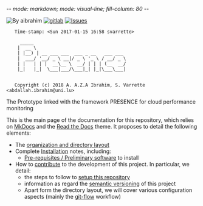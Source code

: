 -*- mode: markdown; mode: visual-line; fill-column: 80 -*-

![By aibrahim](https://img.shields.io/badge/by-aibrahim-blue.svg) [![gitlab](https://img.shields.io/badge/git-gitlab-lightgray.svg)](https://gitlab.uni.lu/aibrahim/presence) [![Issues](https://img.shields.io/badge/issues-gitlab-green.svg)](https://gitlab.uni.lu/aibrahim/presence/issues)

       Time-stamp: <Sun 2017-01-15 16:58 svarrette>

         _____                                  
        |  __ \                                 
        | |__) | __ ___ ___  ___ _ __   ___ ___ 
        |  ___/ '__/ _ \ __|/ _ \ '_ \ / __/ _ \
        | |   | | |  __\__ \  __/ | | | (__  __/
        |_|   |_|  \___|___/\___|_| |_|\___\___|
                                                
                                                
       Copyright (c) 2018 A. A.Z.A Ibrahim, S. Varrette <abdallah.ibrahim@uni.lu>

The Prototype linked with the framework PRESENCE for cloud performance monitoring

This is the main page of the documentation for this repository, which relies on [MkDocs](http://www.mkdocs.org/) and the [Read the Docs](http://readthedocs.io) theme. It proposes to detail the following elements:

* The [organization and directory layout](layout.md)
* Complete [Installation](setup/index.md) notes, including:
    - [Pre-requisites / Preliminary software](setup/preliminaries.md) to install
* How to [contribute](contributing/index.md) to the development of this project. In particular, we detail:
     - the steps to follow to [setup this repository](contributing/setup.md)
     - information as regard the [semantic versioning](contributing/versioning.md) of this project
     - Apart form the directory layout, we will cover various configuration aspects (mainly the [git-flow](https://github.com/nvie/gitflow) workflow)
